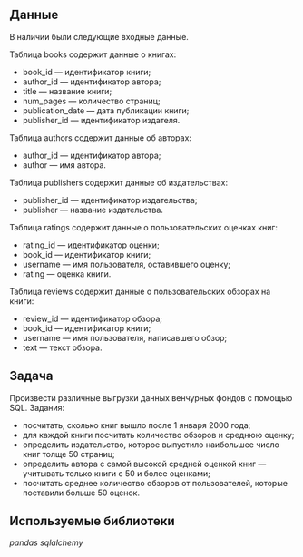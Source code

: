 ## Данные

В наличии были следующие входные данные.

Таблица books cодержит данные о книгах:
- book_id — идентификатор книги;
- author_id — идентификатор автора;
- title — название книги;
- num_pages — количество страниц;
- publication_date — дата публикации книги;
- publisher_id — идентификатор издателя.

Таблица authors cодержит данные об авторах:
- author_id — идентификатор автора;
- author — имя автора.

Таблица publishers содержит данные об издательствах:
- publisher_id — идентификатор издательства;
- publisher — название издательства.

Таблица ratings содержит данные о пользовательских оценках книг:
- rating_id — идентификатор оценки;
- book_id — идентификатор книги;
- username — имя пользователя, оставившего оценку;
- rating — оценка книги.

Таблица reviews содержит данные о пользовательских обзорах на книги:
- review_id — идентификатор обзора;
- book_id — идентификатор книги;
- username — имя пользователя, написавшего обзор;
- text — текст обзора.

## Задача
Произвести различные выгрузки данных венчурных фондов с помощью SQL.
Задания:
- посчитать, сколько книг вышло после 1 января 2000 года;
- для каждой книги посчитать количество обзоров и среднюю оценку;
- определить издательство, которое выпустило наибольшее число книг толще 50 страниц;
- определить автора с самой высокой средней оценкой книг — учитывать только книги с 50 и более оценками;
- посчитать среднее количество обзоров от пользователей, которые поставили больше 50 оценок.

## Используемые библиотеки
*pandas*
*sqlalchemy*